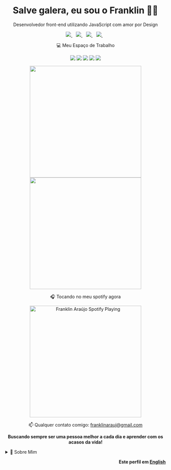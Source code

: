 <h1 align='center'>
  Salve galera, eu sou o Franklin 👨‍💻
</h1>

<p align='center'>
  Desenvolvedor front-end utilizando JavaScript com amor por Design
</p>

<p align='center'>
  
  <a href="https://www.linkedin.com/in/franklinarauj/">
    <img src="https://img.shields.io/badge/linkedin-%230077B5.svg?&style=for-the-badge&logo=linkedin&logoColor=white" />
  </a>&nbsp;&nbsp;
  <a href="https://www.instagram.com/thefranklin975/">
    <img src="https://img.shields.io/badge/instagram-%23E4405F.svg?&style=for-the-badge&logo=instagram&logoColor=white" />        
  </a>&nbsp;&nbsp;
  <a href="https://twitter.com/TheFranklin975">
    <img src="https://img.shields.io/badge/twitter-&#xe0a7.svg?&color=informational&style=for-the-badge&logo=twitter&logoColor=white" />        
  </a>&nbsp;&nbsp;
  <a href="https://www.twitch.tv/thefranklin975">
    <img src="https://img.shields.io/badge/Twitch-9146FF?style=for-the-badge&logo=twitch&logoColor=white" />        
  </a>&nbsp;&nbsp;

</p>

<p align='center'>
  💻 Meu Espaço de Trabalho<br/><br/>
  <img src="https://img.shields.io/badge/windows-%230078D6.svg?&style=for-the-badge&logo=windows&logoColor=white" />
  <img src="https://img.shields.io/badge/intel-core%20i7_7700HQ-%230071C5.svg?&style=for-the-badge&logo=intel&logoColor=white" />
  <img src="https://img.shields.io/badge/SSD-512GB-%230071C5.svg?&style=for-the-badge&logoColor=white" />
  <img src="https://img.shields.io/badge/RAM-16GB-%230071C5.svg?&style=for-the-badge&logoColor=white" />
  <img src="https://img.shields.io/badge/nvidia-gtx%201050-%2376B900.svg?&style=for-the-badge&logo=nvidia&logoColor=white" />
</p>

<p align='center'>
  <a href="#"><img src="https://github-readme-stats.vercel.app/api?username=franklinarauj&show_icons=true&count_private=true&theme=graywhite  " width="350"></a>
  <br>
  <a href="#"><img src="https://github-readme-stats.vercel.app/api/top-langs/?username=franklinarauj&layout=compact" width="350"></a>
</p>

<p align='center'>🎧 Tocando no meu spotify agora</p>

[<p align='center'><img src="https://novatorem-franklinarauj.vercel.app/api/spotify" alt="Franklin Araújo Spotify Playing" width="350"/></p>](https://open.spotify.com/user/22fik5wvc3hhx37hgndx5xzgi?si=52f2a921dbbb4b18)

<p align='center'>
  📫 Qualquer contato comigo: <a href='mailto:franklinarauj@gmail.com'>franklinarauj@gmail.com</a> 
</p>

<p align='center'> 
  <b>Buscando sempre ser uma pessoa melhor a cada dia e aprender com os acasos da vida!</b>
</p>

<details>
  <summary>📝 Sobre Mim</summary>


## Educação 

<img align="right" src="https://img.shields.io/badge/Visual_Studio_Code-007ACC?&style=for-the-badge&logo=Visual-Studio-Code&logoColor=white" />
<img align="right" src="https://img.shields.io/badge/Ubuntu-E95420?style=for-the-badge&logo=ubuntu&logoColor=white" />
<img align="right" src="https://img.shields.io/badge/Windows-0078D6?style=for-the-badge&logo=windows&logoColor=white" />
<img align="right" src="https://img.shields.io/badge/Python-14354C?style=for-the-badge&logo=python&logoColor=white" />
<img align="right" src="https://img.shields.io/badge/JavaScript-323330?style=for-the-badge&logo=javascript&logoColor=white" />

- 🎓 **Ciência da Computação**\
📆 2018 - 2021\
📍 **Centro Universitário de Brasília - UniCEUB** - Brasília/DF, Brasil

## Experiência

<img align="right" src="https://img.shields.io/badge/Bootstrap-563D7C?style=for-the-badge&logo=bootstrap&logoColor=white" />
<img align="right" src="https://img.shields.io/badge/CSS3-1572B6?style=for-the-badge&logo=css3&logoColor=white" />
<img align="right" src="https://img.shields.io/badge/HTML5-E34F26?style=for-the-badge&logo=html5&logoColor=white" />
<img align="right" src="https://img.shields.io/badge/MySQL-00000F?style=for-the-badge&logo=mysql&logoColor=white" />
<img align="right" src="https://img.shields.io/badge/Java-ED8B00?style=for-the-badge&logo=java&logoColor=white" />
<img align="right" src="https://img.shields.io/badge/AngularJS-E23237?style=for-the-badge&logo=angularjs&logoColor=white" />

- 👨‍💻 **Estagiário de Desenvolvimento**\
📆 Maio de 2019 - Momento\
📍 **Procuradoria da República do Distrito Federal - Ministério Público Federal** - Brasília/DF, Brasil

<img align="right" src="https://img.shields.io/badge/Microsoft_Excel-217346?style=for-the-badge&logo=microsoft-excel&logoColor=white" />
<img align="right" src="https://img.shields.io/badge/Microsoft_Word-2B579A?style=for-the-badge&logo=microsoft-word&logoColor=white" />
<img align="right" src="https://img.shields.io/badge/Microsoft_Office-D83B01?style=for-the-badge&logo=microsoft-office&logoColor=white" />

- 👨‍💻 **Agente de Service Desk 1A**\
📆 Setembro de 2018 - Maio de 2019\
📍 **CTIS Tecnologia** - Brasília/DF, Brasil

<img align="right" src="https://img.shields.io/badge/CSS-239120?&style=for-the-badge&logo=css3&logoColor=white" />
<img align="right" src="https://img.shields.io/badge/HTML-239120?style=for-the-badge&logo=html5&logoColor=white" />
<img align="right" src="https://img.shields.io/badge/PHP-777BB4?style=for-the-badge&logo=php&logoColor=white" />
<img align="right" src="https://img.shields.io/badge/Microsoft-666666?style=for-the-badge&logo=microsoft&logoColor=white" />

- 👨‍💻 **Estagiário Técnico Suporte 1**\
📆 Janeiro de 2017 - Setembro de 2018\
📍 **Active Comércio e Serviços Ltda** - Brasília/DF, Brasil

## Habilidades de Programação

<img align="right" src="https://img.shields.io/badge/MySQL-00000F?style=for-the-badge&logo=mysql&logoColor=white" />
<img align="right" src="https://img.shields.io/badge/TypeScript-007ACC?style=for-the-badge&logo=typescript&logoColor=white" />
<img align="right" src="https://img.shields.io/badge/Node.js-43853D?style=for-the-badge&logo=node.js&logoColor=white" />
<img align="right" src="https://img.shields.io/badge/React_Native-20232A?style=for-the-badge&logo=react&logoColor=61DAFB" />
<img align="right" src="https://img.shields.io/badge/React-20232A?style=for-the-badge&logo=react&logoColor=61DAFB" />
<img align="right" src="https://img.shields.io/badge/Angular-DD0031?style=for-the-badge&logo=angular&logoColor=white" />

- 💻 **Atualmente**

<img align="right" src="https://img.shields.io/badge/Django-092E20?style=for-the-badge&logo=django&logoColor=white" />
<img align="right" src="https://img.shields.io/badge/SQLite-07405E?style=for-the-badge&logo=sqlite&logoColor=white" />
<img align="right" src="https://img.shields.io/badge/MongoDB-4EA94B?style=for-the-badge&logo=mongodb&logoColor=white" />
<img align="right" src="https://img.shields.io/badge/Material--UI-0081CB?style=for-the-badge&logo=material-ui&logoColor=white" />
<img align="right" src="https://img.shields.io/badge/Cypress-17202C?style=for-the-badge&logo=Cypress&logoColor=white" />
<img align="right" src="https://img.shields.io/badge/Figma-F24E1E?&style=for-the-badge&logo=Figma&logoColor=white" />

- 🖱️ **Estudei e Trabalhei**

<img align="right" src="https://img.shields.io/badge/Express.js-404D59?style=for-the-badge&logo=express&logoColor=white" />
<img align="right" src="https://img.shields.io/badge/Netlify-00C7B7?style=for-the-badge&logo=netlify&logoColor=white" />
<img align="right" src="https://img.shields.io/badge/Heroku-430098?style=for-the-badge&logo=heroku&logoColor=white" />
<img align="right" src="https://img.shields.io/badge/Vercel-000000?style=for-the-badge&logo=Vercel&logoColor=white" />
<img align="right" src="https://img.shields.io/badge/Insomnia-5849BE?&style=for-the-badge&logo=Insomnia&logoColor=white" />

- ⌨️ **Tenho Conhecimento e Uso**

<img align="right" src="https://img.shields.io/badge/ChatBot-FFD000?style=for-the-badge&logo=ChatBot&logoColor=white" />
<img align="right" src="https://img.shields.io/badge/Firebase-FFCA28?style=for-the-badge&logo=Firebase&logoColor=white" />
<img align="right" src="https://img.shields.io/badge/Adobe_XD-FF61F6?&style=for-the-badge&logo=Adobe-XD&logoColor=white" />
<img align="right" src="https://img.shields.io/badge/Android-3DDC84?style=for-the-badge&logo=android&logoColor=white" />
<img align="right" src="https://img.shields.io/badge/iOS-000000?style=for-the-badge&logo=ios&logoColor=white" />

- 📚 **Eu Gostaria de Aprender**

## Softwares do Dia-a-Dia

- ⚙️ **Alguns programas que uso no meu cotidiano**

<p align='center'>
  <img src="https://img.shields.io/badge/Adobe_Photoshop-2a92de?&style=for-the-badge&logo=Adobe-Photoshop&logoColor=white" />
  <img src="https://img.shields.io/badge/Adobe_Lightroom-00588a?&style=for-the-badge&logo=Adobe-Lightroom&logoColor=white" />
  <img src="https://img.shields.io/badge/Discord-7289DA?&style=for-the-badge&logo=Discord&logoColor=white" />
  <img src="https://img.shields.io/badge/OBS_Studio-302E31?&style=for-the-badge&logo=OBS-Studio&logoColor=white" />
  <img src="https://img.shields.io/badge/Crunchyroll-F47521?&style=for-the-badge&logo=Crunchyroll&logoColor=white" />
  <img src="https://img.shields.io/badge/Google_Keep-FFBB00?style=for-the-badge&logo=Google-Keep&logoColor=white" />
</p>

## Curiosidades e Hobbies

- Sonhador e apaixonado por Musica 🎵 | Fotografia 📷 | Tecnologia 🕹️ | Literatura 📚 | Viagens ✈️ e muitas outras coisas...

<p align='center'>
   <a href="https://open.spotify.com/user/22fik5wvc3hhx37hgndx5xzgi">  
    <img src="https://img.shields.io/badge/Spotify-1ED760?&style=for-the-badge&logo=spotify&logoColor=white" />        
  </a>&nbsp;&nbsp;
  <a href="https://www.instagram.com/works.arauj/">  
    <img src="https://img.shields.io/badge/instagram-%23E4405F.svg?&style=for-the-badge&logo=instagram&logoColor=white" />        
  </a>&nbsp;&nbsp;   
  <a href="https://worksarauj.tumblr.com/">
    <img src="https://img.shields.io/badge/tumblr-&#xe0c0.svg?&color=001935&style=for-the-badge&logo=tumblr&logoColor=white" />        
  </a>&nbsp;&nbsp;
  <a href="https://www.behance.net/franklinarauj">
    <img src="https://img.shields.io/badge/behance-&#1769FF.svg?&color=blue&style=for-the-badge&logo=behance&logoColor=white" />        
  </a>&nbsp;&nbsp;
  <a href="https://steamcommunity.com/id/franklindo/">
    <img src="https://img.shields.io/badge/Steam-000000?style=for-the-badge&logo=steam&logoColor=white" />        
  </a>&nbsp;&nbsp;
  <a href="https://medium.com/@franklinarauj">
    <img src="https://img.shields.io/badge/Medium-12100E?style=for-the-badge&logo=medium&logoColor=white" />        
  </a>&nbsp;&nbsp;
  <a href="https://github.com/franklinarauj">
    <img src="https://img.shields.io/badge/GitHub-24292e?style=for-the-badge&logo=github&logoColor=white" />
  </a>&nbsp;&nbsp;
  <a href="https://www.paypal.com/donate?business=M4RY37Y2ADAYG&currency_code=USD">
    <img src="https://img.shields.io/badge/PayPal-00457C?style=for-the-badge&logo=paypal&logoColor=white" />        
  </a>&nbsp;&nbsp;
</p>

</details>

<p align='right'> 
  <b>Este perfil em <a href="/README.md">English</a></b>
</p>
